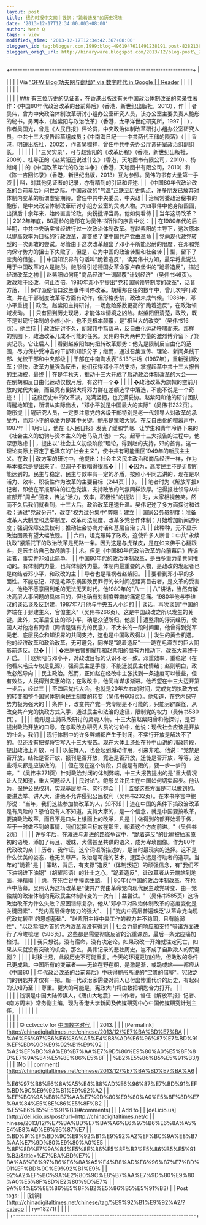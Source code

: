 ```yaml
--- 
layout: post 
title: 纽约时报中文网｜钱钢："跪着造反"的历史况味 
date: '2013-12-17T12:34:00.003+08:00' 
author: Wenh Q
tags: - view
modified\_time: '2013-12-17T12:34:42.367+08:00' 
blogger\_id: tag:blogger.com,1999:blog-4961947611491238191.post-8282136874725884237
blogger\_orig\_url: http://binaryware.blogspot.com/2013/12/blog-post\_2308.html
---
```

+--------------------------------------------------------------------------+
| <div>                                                                    |
|                                                                          |
| Via ["GFW Blog(功夫网与翻墙)" via 数字时代 in Google                     |
| Reader](https://www.blogger.com/blogger.g?blogID=4961947611491238191)    |
|                                                                          |
| </div>                                                                   |
|                                                                          |
| <div style="font-size: 14px; margin-top: 5px;">                          |
|                                                                          |
| ### 有三位历史的见证者，在香港出版过有关中国政治体制改革的实录性著作：《中国80年代政治改革的台前幕后》（香港，新世纪出版社，2013），作 |
| 者吴伟，曾为中央政治体制改革研讨小组办公室研究人员，该办公室主要负责人鲍彤的秘书。另两本，《赵紫阳与政治改革》（香港，太平洋世纪研究所，1997 |
| ），作者吴国光，曾是《人民日报》评论员，中央政治体制改革研讨小组办公室研究人员，中共十三大报告起草组成员；《中南海日記——中共两代王储的陨落》（ |
| 香港，明镜出版社，2002），作者吴稼祥，曾任中共中央办公厅调研室政治组副组长。 |
|                                                                          |
|                                                                          |
| "三吴实录"，可与赵紫阳的《改革历程》（香港，新世纪出版社，2009）、杜导正的《赵紫阳还说过什么》（香港，天地图书有限公司，2010）、杨继绳 |
| 的《中国改革年代的政治斗争》（香港，天地图书有限公司，2010）和《陈一咨回忆录》（香港，新世纪出版，2013）互为参照。吴伟的书有大量第一手资 |
| 料，对其他见证者的记录，亦有精到的引证和评述.
                           |
| 《中国80年代政治改革的台前幕后》问世之际，中国政改的"气温"正跌至历史低点，许多朋友已放弃对体制内变革的所谓虚妄期待。曾任中共中央委员、中央政 |
| 治局常委政治秘书的鲍彤，是中央政治体制改革研讨小组办公室的灵魂人物。六四事件中他身陷囹圄，出狱后十余年来，始终直言论政，尖锐批评当局。他如何看待 |
| 当年这场改革？
                                                          |
| 2012年年底，80高龄的鲍彤在为吴伟书所作的序言中说：
                      |
| 在1980年代的后半期，中共中央确实曾经进行过一次政治体制改革。在赵紫阳的主导下，这次原本以提高效率为目标的行政改革，演变成了使中国共产党由革命 |
| 党向现代政党转型的一次勇敢的尝试。尽管由于这次改革超出了邓小平所能忍耐的限度，在邓和党内保守势力的狙击下失败了，但是，它为中国的政治转型和社会转 |
| 型，留下了宝贵的借鉴。
                                                  |
| 中国知识界有句话叫"跪着造反"，读吴伟书方知，最早将此说法用于中国改革的人是鲍彤。鲍彤曾引述德国女革命家卢森堡讲的"跪着造反"，描述经济改革之初 |
| 赵紫阳如何用"商品经济"一词颠覆"计划经济"（吴伟书46页）。政改难于经改，何止百倍。1980年邓小平提出"党和国家领导制度的改革"，话音方落， |
| 保守派便借口波兰事件叫停改革。胡耀邦在任的数年中，曾几次呼吁政改，并在干部制度改革等方面有动作，但形格势禁，政改未成气候。1986年，邓小平重提 |
| 政改，赵紫阳主持研讨，一场危险系数更高的"跪着造反"，在政治领域发动。
    |
| 只有回到历史现场，才能体味情境之凶险。赵紫阳很清楚，政改，既不是对现行体制的小修小补，也不是根本颠覆，是"相当大的改变"（吴伟书16页）。他主持 |
| 政改研讨不久，胡耀邦中箭落马，反自由化运动呼啸而来。那样的氛围下，政治改革几成不可能的任务。吴伟的书为两种力量的激烈博弈留下了翔实记录。它让后人 |
| 看到赵紫阳如何扭转改革颓势：他先是限制反自由化的范围，尽力保护受冲击的干部和知识分子；继而，通过召集宣传、理论、新闻条线干部、党校干部和中央部级 |
| 干部在中南海发表"5.13"讲话（1987年），重新强调改革；很快，改革力量强劲反击，他们获得邓小平的支持，掌握起草中共十三大报告的主动权，最终 |
| 在是年秋天，推动十三大开成了启动政治体制改革的大会——在倒胡和反自由化运动仅数月后，有这样一个� |
|                                                                          |
| �政治改革为旗帜的空前开放的党代大会，而且竟有倒胡大将邓力群在差额选举中落选，不能不说是一个奇迹！
 |
|                                                                          |
| 这段历史中的改革派，充满坚韧，也充满妥协。赵紫阳和他的研讨团队清醒地知道，所谓从实际出发，"邓小平就是中国最大的实际"（吴伟书232页）。鲍彤提 |
| 醒研究人员，一定要注意党的各级干部特别是老一代领导人对改革的承受力，而邓小平的承受力是其中关键。鲍彤是策略大家。在反自由化的喧嚣声中，1987年 |
| 1月5日，他在《人民日报》发表了缓和学潮、让学生和青年冷静下来的《社会主义的幼驹与资本主义的老马及其他》一文。起草十三大报告的过程中，他深思熟虑 |
| ，提出以"社会主义初级阶段"理论，得到赵的支持，邓的首肯。这一理论实际上否定了毛泽东的"社会主义"，使中共有可能重回1949年的新民主主义。在政 |
| 改方案的研讨中，他提出：社会主义民主政治和商品经济一样，作为基本概念是提出来了，但调子不敢唱得很高� |
|                                                                          |
| �因为，高度民主不是近期所能达到的。民主与稳定、民主与效率有一定的矛盾，按照小平同志讲的，现在是以活力、效率、积极性作为改革的主要目标（244页 |
| ）。
                                                                    |
| 笔者时为《解放军报》记者，即使在军报那样的红色党媒，支持政改的气氛同样浓厚。记得报社领导从中宣部开"周会"回来，传达"活力，效率，积极性"的提法 |
| 时，大家相视苦笑。然而不久后我们就看到，十三大后，政治改革迅速升温。吴伟记述了多方面探讨和试验：通过"党政分开"，改变"权力过分集中"弊端；建立 |
| 国家公务员制度；准备改革人大制度和选举制度、改革司法制度、改革多党合作体制；开始增加新闻透明度；强调保障公民权利；推动社会协商对话和基层自治；凡 |
| 此种种，无不显示政治图景有望大幅改观。
                                  |
| 六四，坦克碾碎了政改。这使许多人断言：中共"永续执政"紧箍咒下的政治改革是死路一条。因为这是与虎谋皮，是在如来佛手心翻跟斗，是医生给自己做颅脑手 |
| 术。但是《中国80年代政治改革的台前幕后》告诉读者，事实并非如此简单。
    |
| 中国80年代的政治体制改革，是由多重力量共同推动的。有体制内力量，也有体制外力量。体制内最重要的人物，是政改的发起者也是终结者邓小平，和政改的主 |
| 导者也是罹祸者赵紫阳。
                                                  |
| 要看到邓小平的多面性。不能忘记，邓是毛泽东祸国殃民罪行的长时间近距离目击者，是文革的受害人，他绝不愿意回到毛的无法无天时代。他1980年的"八一 |
| 八"讲话，当然有解决高层人事问题的具体目的，但也确有对制度弊端的痛定思痛。1980年他与李维汉的谈话谈及反封建，1987年7月他与中央五人小组的 |
| 谈话，再次谈到"中国的弊端在于封建主义、官僚主义"（吴伟书266页）。这是中国政改之所以发生的关键。此外，文革后复出的邓小平，确是众望所归。他屡 |
| 遭整肃的浮沉经历，使国人对他抱有同情（同情是强有力的民意），不太长的一段时间里，他曾得到党军元老、底层民众和知识界的共同支持，这也是中国政改得以 |
| 发生的黄金机遇。他的经济改革和政治改革，无可避免，同样是"跪着造反"——跪在毛泽东的巨大阴影前造反。但� |
|                                                                          |
| �左膀右臂胡耀邦和赵紫阳的强有力推动下，改革大幕终于开启。
               |
| 赵紫阳与邓小平，对政改目标的认识不尽一致。邓重效率，重稳定（在他看来毛氏专权是乱源），强调民主是手段，不能迁就民主化情绪；赵则明白，政改必然导向 |
| 民主政治。然而，正如赵在经改中主张找到一条速度可以慢些，但有效益，人民得到实惠的路；在政改中，他同样谋求渐进。他希望在十三大迈开第一步后，经过三 |
| 至四届党代大会，也就是20年左右的时间，完成党的执政方式的转变和整个国家体制向民主制度的转变（吴伟书608页）。他知道，在党内保守势力极为强大的 |
| 条件下，改变共产党一党专制是不可能的，只能另辟蹊径，从改变共产党的执政方式入手，通过民主和法治的途径，限制党的权力（吴伟书580页）。
 |
|                                                                          |
| 鲍彤是主持政改研讨的灵魂人物。十三大前赵紫阳曾和他探讨，是否提出政治开放的口号。在与政改办研究人员的讨论中，他说：现代社会应该是开放的社会，我们 |
| 现行体制中的许多弊端都产生于封闭，不实行开放是解决不了的。但还没有把握将它写入十三大报告。现在大体上还处在孙中山讲的训政阶段，提出政治上开放，可 |
| 以鼓舞人，也会起到煽动作用，引来非难。他说："党禁是否开放，结社是否开放，报刊是否开放，竞选是否开放，迁徙是否开放，等等，这些将来都是应该做的， |
| 但在现在这个阶段，只能是有限的，要一步一步的来。"（吴伟书271页）针对政治封闭的体制弊端，十三大报告提出的是"重大情况让人民知道，重大问题经人 |
| 民讨论"。鲍彤关注民主在中国如何切实起步。他认为，保护公民权利、实现基层参与、实行群众 |
|                                                                          |
| 监督这些方面是可以做到的。要讲选举、讲人大、讲绝不允许侵犯公民权利（吴伟书232页）。在本书序言中鲍彤说："当年，我们这些参加搞改革的人，知不知 |
| 道在中国的条件下搞政治改革是有风险的？恐怕没有人不知道。支持大家的，是一个信念，就是中国要搞改革，要搞政治改革，而且不是口头上纸面上的改革，凡是 |
| 做得到的都开始着手做，至于一时做不到的事情，我们就把目标放在那里，朝着这个方向前进。"（吴伟书2页）
 |
|                                                                          |
| 许多年后，在激进与渐进的路径争议中，"跪着造反"的比喻被抽离原初的语境，添加了苟且、暧昧、犬儒甚至共谋的语义，成为卑琐图像。作为80年代政改的亲 |
| 历者，我作证，这个词语所描述的，是当时最现实的选择。这不是什么优美的姿态，也无关尊严。政治是可能的艺术，迂回永远是行动者的选项。当年的"跪着"是 |
| 策略，背后，有支撑"造反"（体制叛逆）的顽强信念，有"我们不下油锅谁下油锅"（胡耀邦语）的壮士之心。"跪着造反"，让改革者从云端站到地面，殚精竭 |
| 虑，在死亡谷中摸索生路。
                                                |
| 80年代中国的政治体制改革，在枪声中落幕。吴伟认为这场改革是"使共产党由革命党向现代民主政党转变、由一党独裁的政治体制向宪政民主体制转变的一次有 |
| 益尝试。"（吴伟书585页）这场政治改革为什么失败？原因错综复杂。他从"邓小平对政治体制改革的态度变化是关键因素"、"党内高层保守势力的强大"、 |
| "党内中高层普遍缺乏'从革命党向现代政党转型'的思想基础"、"赵紫阳主持中央工作的权力并不稳固，且有脆弱性"、"以赵紫阳为首的党内改革派没有得到 |
| 社会力量的响应和支持"等诸方面进行了冷峻梳理（586页）。这些都是需要彻底反省的沉重课题，最后一条尤应痛加检讨。
 |
|                                                                          |
| 我只想说，没有宿命，没有决定论。如果政改一开始就注定死亡，如果从来就没有突破的机会，那么，吴伟记录的悲壮历史，岂不成了自欺欺人的荒诞剧？
 |
|                                                                          |
| 时移世易，此段历史不可能重复。今天的环境更加凶险，但政改的条件已更成熟。中国所有的变革者——无论在野在朝，是激是渐，或跪或站——都应从《中国80 |
| 年代政治改革的台前幕后》中获得鲍彤所说的"宝贵的借鉴"。宪政之门的钥匙并非仅有一把。新一代政治家需要对前人已付出惨重代价的历史，有起码的认知乃至 |
| 尊重。更大的可能是，宪政大门将由数把钥匙合力打开。
                      |
| <div>                                                                    |
|                                                                          |
| 钱钢是中国大陆传媒人，《唐山大地震》一书作者，曾任《解放军报》记者、《南方周末》常务副主编，现为香港大学新闻及传媒研究中心中国传媒研究计划主任。 |
|                                                                          |
|                                                                          |
| </div>                                                                   |
|                                                                          |
| ------------------------------------------------------------------------ |
|                                                                          |
| © cctvcctv for [中国数字时代](http://chinadigitaltimes.net/chinese),     |
| 2013. |                                                                  |
| [Permalink](http://chinadigitaltimes.net/chinese/2013/12/%E7%BA%BD%E7%BA |
| %A6%E6%97%B6%E6%8A%A5%E4%B8%AD%E6%96%87%E7%BD%91%EF%BD%9C%E9%92%B1%E9%92 |
| %A2%EF%BC%9A%E8%B7%AA%E7%9D%80%E9%80%A0%E5%8F%8D%E7%9A%84%E5%8E%86%E5%8F |
| %B2%E5%86%B5%E5%91%B3/)                                                  |
| | [No                                                                    |
| comment](http://chinadigitaltimes.net/chinese/2013/12/%E7%BA%BD%E7%BA%A6 |
| %E6%97%B6%E6%8A%A5%E4%B8%AD%E6%96%87%E7%BD%91%EF%BD%9C%E9%92%B1%E9%92%A2 |
| %EF%BC%9A%E8%B7%AA%E7%9D%80%E9%80%A0%E5%8F%8D%E7%9A%84%E5%8E%86%E5%8F%B2 |
| %E5%86%B5%E5%91%B3/#comments)                                            |
| | Add to                                                                 |
| [del.icio.us](http://del.icio.us/post?url=http://chinadigitaltimes.net/c |
| hinese/2013/12/%E7%BA%BD%E7%BA%A6%E6%97%B6%E6%8A%A5%E4%B8%AD%E6%96%87%E7 |
| %BD%91%EF%BD%9C%E9%92%B1%E9%92%A2%EF%BC%9A%E8%B7%AA%E7%9D%80%E9%80%A0%E5 |
| %8F%8D%E7%9A%84%E5%8E%86%E5%8F%B2%E5%86%B5%E5%91%B3/&title=%E7%BA%BD%E7% |
| BA%A6%E6%97%B6%E6%8A%A5%E4%B8%AD%E6%96%87%E7%BD%91%EF%BD%9C%E9%92%B1%E9% |
| 92%A2%EF%BC%9A%E2%80%9C%E8%B7%AA%E7%9D%80%E9%80%A0%E5%8F%8D%E2%80%9D%E7% |
| 9A%84%E5%8E%86%E5%8F%B2%E5%86%B5%E5%91%B3)
                              |
| Post tags:                                                               |
| [钱钢](http://chinadigitaltimes.net/chinese/tag/%E9%92%B1%E9%92%A2/?catego |
| ry=18271)                                                                |
|                                                                          |
| </div>                                                                   |
+--------------------------------------------------------------------------+


